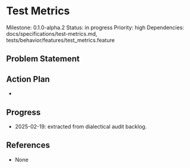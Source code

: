 # Test Metrics
Milestone: 0.1.0-alpha.2
Status: in progress
Priority: high
Dependencies: docs/specifications/test-metrics.md, tests/behavior/features/test_metrics.feature

## Problem Statement
<description>


## Action Plan
- <tasks>

## Progress
- 2025-02-19: extracted from dialectical audit backlog.

## References
- None
